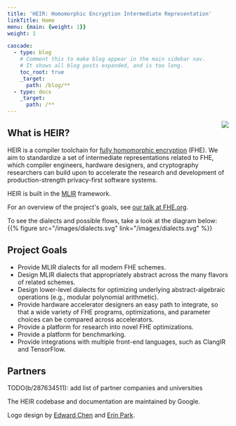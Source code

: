 ```yaml
---
title: 'HEIR: Homomorphic Encryption Intermediate Representation'
linkTitle: Home
menu: {main: {weight: 1}}
weight: 1

cascade:
  - type: blog
    # Comment this to make blog appear in the main sidebar nav.
    # It shows all blog posts expanded, and is too long.
    toc_root: true
    _target:
      path: /blog/**
  - type: docs
    _target:
      path: /**
---
```


<img style="float:right;" src="/images/heir_logo_256x256.png" />

## What is HEIR?

HEIR is a compiler toolchain for
[fully homomorphic encryption](https://en.wikipedia.org/wiki/Homomorphic_encryption)
(FHE). We aim to standardize a set of intermediate representations related to
FHE, which compiler engineers, hardware designers, and cryptography researchers
can build upon to accelerate the research and development of production-strength
privacy-first software systems.

HEIR is built in the [MLIR](https://mlir.llvm.org/) framework.

For an overview of the project's goals, see
[our talk at FHE.org](https://www.youtube.com/watch?v=kqDFdKUTNA4).

To see the dialects and possible flows, take a look at the diagram below: {{%
figure src="/images/dialects.svg" link="/images/dialects.svg" %}}

## Project Goals

- Provide MLIR dialects for all modern FHE schemes.
- Design MLIR dialects that appropriately abstract across the many flavors of
  related schemes.
- Design lower-level dialects for optimizing underlying abstract-algebraic
  operations (e.g., modular polynomial arithmetic).
- Provide hardware accelerator designers an easy path to integrate, so that a
  wide variety of FHE programs, optimizations, and parameter choices can be
  compared across accelerators.
- Provide a platform for research into novel FHE optimizations.
- Provide a platform for benchmarking.
- Provide integrations with multiple front-end languages, such as ClangIR and
  TensorFlow.

## Partners

TODO(b/287634511): add list of partner companies and universities

The HEIR codebase and documentation are maintained by Google.

Logo design by [Edward Chen](https://edwjchen.com/) and
[Erin Park](https://www.yerinstudio.com/).

